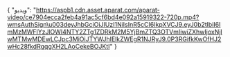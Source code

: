 {
  "ویدیو": "https://aspb1.cdn.asset.aparat.com/aparat-video/ce7904ecca2feb4a91ac5cf6bd4e092a15919322-720p.mp4?wmsAuthSign\u003deyJhbGciOiJIUzI1NiIsInR5cCI6IkpXVCJ9.eyJ0b2tlbiI6ImMzMWFlYzJlOWI4NTY2ZTg1ZDRkM2M5YjBmZTQ3OTVmIiwiZXhwIjoxNjIwMTMwMDEwLCJpc3MiOiJTYWJhIElkZWEgR1NJRyJ9.0P3RGifkKwOfHJ2wHc28fkdRgqgXH2LAoCekeBOJKtI"
}
